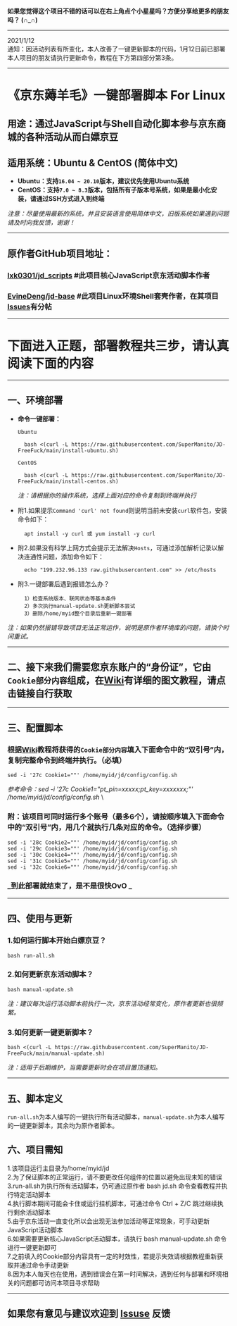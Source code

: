 __如果您觉得这个项目不错的话可以在右上角点个小星星吗？方便分享给更多的朋友吗？ (∩_∩)__

***

2021/1/12\
通知：因活动列表有所变化，本人改善了一键更新脚本的代码，1月12日前已部署本人项目的朋友请执行更新命令，教程在下方第四部分第3条。

***

# 《京东薅羊毛》一键部署脚本 For Linux
## 用途：通过JavaScript与Shell自动化脚本参与京东商城的各种活动从而白嫖京豆
## 适用系统：Ubuntu & CentOS (简体中文)
- __Ubuntu：支持`16.04 ~ 20.10`版本，建议优先使用Ubuntu系统__
- __CentOS：支持`7.0 ~ 8.3`版本，包括所有子版本号系统，如果是最小化安装，请通过SSH方式进入到终端__

_注意：尽量使用最新的系统，并且安装语言使用简体中文，旧版系统如果遇到问题请及时向我反馈，谢谢！_
    
***

## 原作者GitHub项目地址：
### [lxk0301/jd_scripts](https://github.com/lxk0301/jd_scripts)  #此项目核心JavaScript京东活动脚本作者
### [EvineDeng/jd-base](https://github.com/EvineDeng/jd-base)   #此项目Linux环境Shell套壳作者，在其项目[Issues](https://github.com/EvineDeng/jd-base/issues/185)有分帖
    
***

# 下面进入正题，部署教程共三步，请认真阅读下面的内容
    
***

## 一、环境部署
- __命令一键部署：__

    `Ubuntu`

        bash <(curl -L https://raw.githubusercontent.com/SuperManito/JD-FreeFuck/main/install-ubuntu.sh)
    `CentOS`

        bash <(curl -L https://raw.githubusercontent.com/SuperManito/JD-FreeFuck/main/install-centos.sh)
    _注：请根据你的操作系统，选择上面对应的命令复制到终端并执行_
- 附1.如果提示`Command 'curl' not found`则说明当前未安装`curl`软件包，安装命令如下：

        apt install -y curl 或 yum install -y curl
- 附2.如果没有科学上网方式会提示无法解决`Hosts`，可通过添加解析记录以解决连通性问题，添加命令如下：

        echo "199.232.96.133 raw.githubusercontent.com" >> /etc/hosts
- 附3.一键部署后遇到报错怎么办？

        1）检查系统版本、联网状态等基本条件
        2）多次执行manual-update.sh更新脚本尝试
        3）删除/home/myid整个目录后重新一键部署
_注：如果仍然报错导致项目无法正常运作，说明是原作者环境库的问题，请换个时间重试。_
    
***

## 二、接下来我们需要您京东账户的“身份证”，它由`Cookie部分内容`组成，在[Wiki](https://github.com/SuperManito/JD-FreeFuck/wiki/GetCookies)有详细的图文教程，请点击链接自行获取

***

## 三、配置脚本
### 根据[Wiki](https://github.com/SuperManito/JD-FreeFuck/wiki/GetCookies)教程将获得的`Cookie部分内容`填入下面命令中的“双引号”内，复制完整命令到终端并执行。（必填）
    sed -i '27c Cookie1=""' /home/myid/jd/config/config.sh
_参考命令：sed -i '27c Cookie1="pt_pin=xxxxx;pt_key=xxxxxxx;"' /home/myid/jd/config/config.sh_
\
### 附：该项目可同时运行多个账号（最多6个），请按顺序填入下面命令中的“双引号”内，用几个就执行几条对应的命令。（选择步骤）

    sed -i '28c Cookie2=""' /home/myid/jd/config/config.sh
    sed -i '29c Cookie3=""' /home/myid/jd/config/config.sh
    sed -i '30c Cookie4=""' /home/myid/jd/config/config.sh
    sed -i '31c Cookie5=""' /home/myid/jd/config/config.sh
    sed -i '32c Cookie6=""' /home/myid/jd/config/config.sh

### _到此部署就结束了，是不是很快OvO _

***

## 四、使用与更新
### 1.如何运行脚本开始白嫖京豆？
    bash run-all.sh
### 2.如何更新京东活动脚本？
    bash manual-update.sh
_注：建议每次运行活动脚本前执行一次，京东活动经常变化，原作者更新也很频繁。_
### 3.如何更新一键更新脚本？
    bash <(curl -L https://raw.githubusercontent.com/SuperManito/JD-FreeFuck/main/manual-update.sh)
_注：适用于后期维护，当需要更新时会在项目置顶通知。_
    
***

## 五、脚本定义
`run-all.sh`为本人编写的一键执行所有活动脚本，`manual-update.sh`为本人编写的一键更新脚本，其余均为原作者脚本。
## 六、项目需知
1.该项目运行主目录为/home/myid/jd\
2.为了保证脚本的正常运行，请不要更改任何组件的位置以避免出现未知的错误\
3.run-all.sh为执行所有活动脚本，仍可通过原作者 bash jd.sh 命令查看教程并执行特定活动脚本\
4.执行脚本期间可能会卡住或运行挂机脚本，可通过命令 Ctrl + Z/C 跳过继续执行剩余活动脚本\
5.由于京东活动一直变化所以会出现无法参加活动等正常现象，可手动更新JavaScript活动脚本\
6.如果需要更新核心JavaScript活动脚本，请执行 bash manual-update.sh 命令进行一键更新即可\
7.之前填入的Cookie部分内容具有一定的时效性，若提示失效请根据教程重新获取并通过命令手动更新\
8.因为本人每天也在使用，遇到错误会在第一时间解决，遇到任何与部署和环境相关的问题都可访问本项目寻求帮助
    
***

## 如果您有意见与建议欢迎到 [Issuse](https://github.com/SuperManito/JD-FreeFuck/issues) 反馈
